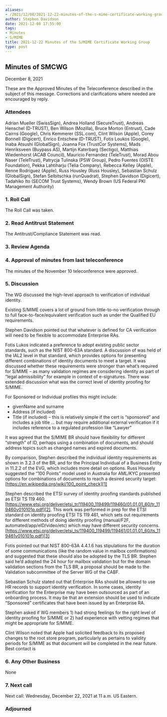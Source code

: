 ```yaml
---
aliases:
- /2021/12/08/2021-12-22-minutes-of-the-s-mime-certificate-working-group/
author: Stephen Davidson
date: 2021-12-08 17:55:00
tags:
- Minutes
- S/MIME
title: 2021-12-22 Minutes of the S/MIME Certificate Working Group
type: post
---
```


## Minutes of SMCWG

December 8, 2021

These are the Approved Minutes of the Teleconference described in the subject of this message. Corrections and clarifications where needed are encouraged by reply.

### Attendees

Adrian Mueller (SwissSign), Andrea Holland (SecureTrust), Andreas Henschel (D-TRUST), Ben Wilson (Mozilla), Bruce Morton (Entrust), Cade Cairns (Google), Chris Kemmerer (SSL.com), Clint Wilson (Apple), Corey Bonnell (Digicert), Enrico Entschew (D-TRUST), Fotis Loukos (Google), Inaba Atsushi (GlobalSign), Joanna Fox (TrustCor Systems), Mads Henriksveen (Buypass AS), Martijn Katerbarg (Sectigo), Matthias Wiedenhorst (ACAB Council), Mauricio Fernandez (TeleTrust), Morad Abou Naser (TeleTrust), Patrycja Tulinska (PSW Group), Pedro Fuentes (OISTE Foundation), Pekka Lahtiharju (Telia Company), Rebecca Kelley (Apple), Renne Rodriguez (Apple), Russ Housley (Russ Housley), Sebastian Schulz (GlobalSign), Stefan Selbitschka (runQuadrat), Stephen Davidson (Digicert), Tadahiko Ito (SECOM Trust Systems), Wendy Brown (US Federal PKI Management Authority)

### 1. Roll Call

The Roll Call was taken.

### 2. Read Antitrust Statement

The Antitrust/Compliance Statement was read.

### 3. Review Agenda

### 4. Approval of minutes from last teleconference

The minutes of the November 10 teleconference were approved.

### 5. Discussion

The WG discussed the high-level approach to verification of individual identity.

Existing S/MIME covers a lot of ground from little-to-no verification through to full face-to-face/equivalent verification such as under the Qualified EU requirements.

Stephen Davidson pointed out that whatever is defined for CA verification will need to be flexible to accommodate Enterprise RAs.

Fotis Lukos indicated a preference to adopt existing public sector standards, such as the NIST 800-63A standard. A discussion of was held of the IAL2 level in that standard, which provides options for presenting different combinations of identity documents to meet a target. It was discussed whether these requirements were stronger than what’s required for S/MIME – as many validation regimes are considering identity as part of “legal admissibility” for example in context of e-signatures. There was extended discussion what was the correct level of identity proofing for S/MIME.

For Sponsored or Individual profiles this might include:

- givenName and surname
- Address (if included)
- Title (if included) – this is relatively simple if the cert is “sponsored” and includes a job title … but may require additional external verification if it includes reference to a regulated profession like “Lawyer”

It was agreed that the S/MIME BR should have flexibility for different “strength” of ID, perhaps using a combination of documents, and should address topics such as changed names and expired documents.

By comparison, Stephen described the individual identity requirements as shown in 3.2.3 of the BR, and for the Principal Individual of a Business Entity in 11.2.2 of the EVG, which includes more detail on options. Russ Housely suggested the “100 Points” model used in Australia for AML/KYC presented options for combinations of documents to reach a desired security target: [https://en.wikipedia.org/wiki/100_point_check][1]

Stephen described the ETSI survey of identity proofing standards published as ETSI TS 119 460. [https://www.etsi.org/deliver/etsi_tr/119400_119499/119460/01.01.01_60/tr_119460v010101p.pdf][2]. This work was performed in prep for the ETSI standard on identity proofing ETSI TS 119 461, which sets out requirements for different methods of doing identity proofing (manual/F2F, automated/app/eID/video/etc) which may have different security concerns. [https://www.etsi.org/deliver/etsi_ts/119400_119499/119461/01.01.01_60/ts_119461v010101p.pdf][3]

Fotis pointed out that NIST 800-63A 4.4.1.6 has stipulations for the duration of some communications (like the random value in mailbox confirmations) and suggested that these should also be adopted by the TLS BR. Stephen said he’d adopted the 24 hour for mailbox validation but for the domain validation sections from the TLS BR, a proposal should be made to the Validation subcommittee of the Server WG of the CABF.

Sebastian Schulz stated out that Enterprise RAs should be allowed to use HR records to support identity verification. In some cases, identity verification for the Enterprise may have been outsourced as part of an onboarding process. It may be that an extension should be used to indicate “Sponsored” certificates that have been issued by an Enterprise RA.

Stephen asked if WG members 1) had strong feelings for the right level of identity proofing for S/MIME or 2) had experience with vetting regimes that might be appropriate for S/MIME.

Clint Wilson noted that Apple had solicited feedback to its proposed changes to the root store program, particularly as pertains to validity periods for S/MIME as that document will be completed in the near future. Best contact is

### 6. Any Other Business

None

### 7. Next call

Next call: Wednesday, December 22, 2021 at 11 a.m. US Eastern.

### Adjourned

[1]: https://en.wikipedia.org/wiki/100_point_check
[2]: https://www.etsi.org/deliver/etsi_tr/119400_119499/119460/01.01.01_60/tr_119460v010101p.pdf
[3]: https://www.etsi.org/deliver/etsi_ts/119400_119499/119461/01.01.01_60/ts_119461v010101p.pdf